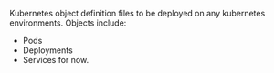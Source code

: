 Kubernetes object definition files to be deployed on any kubernetes environments.
Objects include:
- Pods
- Deployments
- Services
for now.

